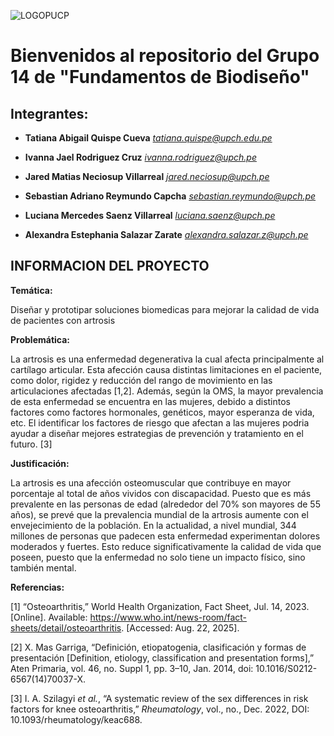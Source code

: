 ![LOGOPUCP]((https://github.com/alexandrasalazarz-lgtm/FunBioG14./blob/cd670214b224eb7a91b062338901eb562789b06d/IMAGENES/361625433-f5917d88-32cc-4da6-9d7f-f75349cf09a3.png))

# Bienvenidos al repositorio del Grupo 14 de "Fundamentos de Biodiseño"

## Integrantes:

* **Tatiana Abigail Quispe Cueva** *tatiana.quispe@upch.edu.pe*


* **Ivanna Jael Rodriguez Cruz** *ivanna.rodriguez@upch.pe*


* **Jared Matias Neciosup Villarreal** *jared.neciosup@upch.pe*


* **Sebastian Adriano Reymundo Capcha** *sebastian.reymundo@upch.pe*


* **Luciana Mercedes Saenz Villarreal** *luciana.saenz@upch.pe*


* **Alexandra Estephania Salazar Zarate** *alexandra.salazar.z@upch.pe*

## INFORMACION DEL PROYECTO
**Temática:**

Diseñar y prototipar soluciones biomedicas para mejorar la calidad de vida de pacientes con artrosis

**Problemática:**

La artrosis es una enfermedad degenerativa la cual afecta principalmente al cartílago articular. Esta afección causa distintas limitaciones en el paciente, como dolor, rigidez y reducción del rango de movimiento en las articulaciones afectadas [1,2]. Además, según la OMS, la mayor prevalencia de esta enfermedad se encuentra en las mujeres, debido a distintos factores como factores hormonales, genéticos, mayor esperanza de vida, etc. El identificar los factores de riesgo que afectan a las mujeres podria ayudar a diseñar mejores estrategias de prevención y tratamiento en el futuro. [3]

**Justificación:**

La artrosis es una afección osteomuscular que contribuye en mayor porcentaje al total de años vividos con discapacidad. Puesto que es más prevalente en las personas de edad (alrededor del 70% son mayores de 55 años), se prevé que la prevalencia mundial de la artrosis aumente con el envejecimiento de la población. En la actualidad, a nivel mundial, 344 millones de personas que padecen esta enfermedad experimentan dolores moderados y fuertes. Esto reduce significativamente la calidad de vida que poseen, puesto que la enfermedad no solo tiene un impacto físico, sino también mental. 

**Referencias:**

[1] “Osteoarthritis,” World Health Organization, Fact Sheet, Jul. 14, 2023. [Online]. Available: https://www.who.int/news-room/fact-sheets/detail/osteoarthritis. [Accessed: Aug. 22, 2025].

[2] X. Mas Garriga, “Definición, etiopatogenia, clasificación y formas de presentación [Definition, etiology, classification and presentation forms],” Aten Primaria, vol. 46, no. Suppl 1, pp. 3–10, Jan. 2014, doi: 10.1016/S0212-6567(14)70037-X.

[3] I. A. Szilagyi *et al.*, “A systematic review of the sex differences in risk factors for knee osteoarthritis,” *Rheumatology*, vol., no., Dec. 2022, DOI: 10.1093/rheumatology/keac688.
